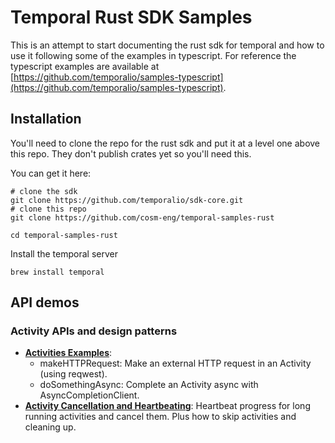 # Temporal Rust SDK Samples

This is an attempt to start documenting the rust sdk for temporal and how to use it following some of the examples in typescript. For reference the typescript examples are available at [https://github.com/temporalio/samples-typescript](https://github.com/temporalio/samples-typescript).

## Installation

You'll need to clone the repo for the rust sdk and put it at a level one above this repo. They don't publish crates yet so you'll need this.

You can get it here:

```
# clone the sdk
git clone https://github.com/temporalio/sdk-core.git
# clone this repo
git clone https://github.com/cosm-eng/temporal-samples-rust

cd temporal-samples-rust
```

Install the temporal server
```
brew install temporal
```

## API demos

### Activity APIs and design patterns
- [**Activities Examples**](./activities-examples):
  - makeHTTPRequest: Make an external HTTP request in an Activity (using reqwest).
  - doSomethingAsync: Complete an Activity async with AsyncCompletionClient.
- [**Activity Cancellation and Heartbeating**](./activities-cancellation-heartbeating): Heartbeat progress for long running activities and cancel them. Plus how to skip activities and cleaning up.